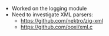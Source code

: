 - Worked on the logging module
- Need to investigate XML parsers:
    - https://github.com/nektro/zig-xml
    - https://github.com/ooxi/xml.c

